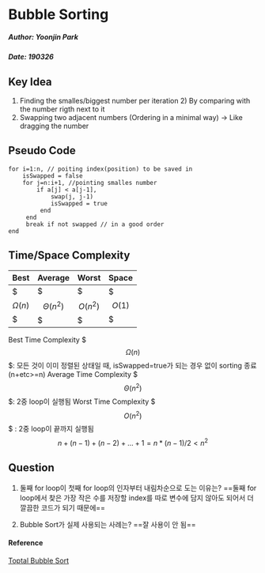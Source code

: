 # Bubble Sorting
##### Author: Yoonjin Park
##### Date: 190326

## Key Idea
1) Finding the smalles/biggest number per iteration 2) By comparing with the number rigth next to it 
3) Swapping two adjacent numbers (Ordering in a minimal way) -> Like dragging the number

## Pseudo Code
```
for i=1:n, // poiting index(position) to be saved in
	isSwapped = false
	for j=n:i+1, //pointing smalles number
    	if a[j] < a[j-1],
        	swap(j, j-1)
            isSwapped = true
         end
     end
     break if not swapped // in a good order
end
```
## Time/Space Complexity
| Best | Average | Worst | Space 
|--------|--------|--------|--------|
| $$$\Omega(n)$$$ |$$$\Theta(n^2)$$$| $$$O(n^2)$$$|$$$O(1)$$$|

Best Time Complexity $$$\Omega(n)$$$: 모든 것이 이미 정렬된 상태일 때, isSwapped=true가 되는 경우 없이 sorting 종료 (n+etc>=n)
Average Time Complexity $$$\Theta(n^2)$$$: 2중 loop이 실행됨
Worst Time Complexity $$$O(n^2)$$$ : 2중 loop이 끝까지 실행됨
$$ n+(n-1)+(n-2)+...+1 = n*(n-1)/2 < n^2 $$ 



## Question
1. 둘째 for loop이 첫째 for loop의 인자부터 내림차순으로 도는 이유는?
==둘째 for loop에서 찾은 가장 작은 수를 저장할 index를 따로 변수에 담지 않아도 되어서 더 깔끔한 코드가 되기 때문에==

2. Bubble Sort가 실제 사용되는 사례는?
==잘 사용이 안 됨==

#### Reference
[Toptal Bubble Sort](https://www.toptal.com/developers/sorting-algorithms/bubble-sort)
